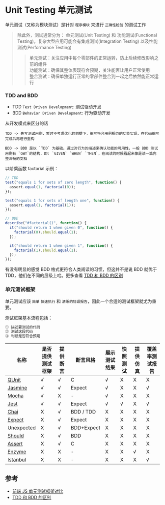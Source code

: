 # Unit Testing 单元测试

单元测试（又称为模块测试）是针对 `程序模块` 来进行 `正确性检验` 的测试工作

> 除此外，测试通常分为： 单元测试(Unit Testing) 和 功能测试(Functional Testing)，复杂大型应用可能会有集成测试(Integration Testing) 以及性能测试(Performance Testing)
>
> > 单元测试：关注应用中每个零部件的正常运转，防止后续修改影响之前的组件  
> > 功能测试：确保其整体表现符合预期，关注能否让用户正常使用  
> > 整合测试：确保单独运行正常的零部件整合到一起之后依然能正常运行

### TDD and BDD

- TDD `Test Driven Development`: 测试驱动开发
- BDD `Behavior Driven Development`: 行为驱动开发

从开发模式来区分的话

```
TDD -> 先写测试用例，暂时不考虑优化的前提下，编写符合用例规范的功能实现，在代码编写完成后再进行重构

BDD -> BDD 是以 `TDD` 为基础，通过对行为的描述来确认功能的可用性，一般 BDD 测试用例有 `GWT`的结构，即: `GIVEN` `WHEN` `THEN`，在阅读的时候看起来像是读一篇完整流畅的文档
```

以阶乘函数 factorial 示例：

```js
// TDD
test("equals 1 for sets of zero length", function() {
  assert.equal(1, factorial(0));
});

test("equals 1 for sets of length one", function() {
  assert.equal(1, factorial(1));
});

// BDD
describe("#factorial()", function() {
  it("should return 1 when given 0", function() {
    factorial(0).should.equal(1);
  });

  it("should return 1 when given 1", function() {
    factorial(1).should.equal(1);
  });
});
```

有没有明显的感觉 BDD 格式更符合人类阅读的习惯，但这并不是说 BDD 就优于 TDD，他们在不同的层级上哈。更多查看 [TDD 和 BDD 的区别](https://blog.csdn.net/yhc166188/article/details/102881306)

### 单元测试框架

单元测试应该 `简单` `快速执行` 和 `清晰的错误报告`，因此一个合适的测试框架就尤为重要。

测试框架基本流程包括：

```js
① 描述要测试的代码
② 测试这段代码
③ 判断是否符合预期
```

| 名称                               | 是否提供测试框架 | 提供断言 | 断言风格   | 展示测试结果 | 快照测试 | 提供仿真 | 覆盖率测试报告 |
| ---------------------------------- | ---------------- | -------- | ---------- | ------------ | -------- | -------- | -------------- |
| [QUnit](./docs/qunit.md)           | √                | √        | C          | √            | X        | X        | X              |
| [Jasmine](./docs/jasmine.md)       | √                | √        | Expect     | √            | X        | X        | √              |
| [Mocha](./docs/mocha.md)           | √                | X        | -          | √            | X        | X        | X              |
| [Jest](./docs/jest.md)             | √                | √        | Expect     | √            | √        | X        | √              |
| [Chai](./docs/chai.md)             | X                | √        | BDD / TDD  | X            | X        | X        | X              |
| [Expect](./docs/expect.md)         | X                | √        | Expect     | X            | X        | X        | X              |
| [Unexpected](./docs/unexpected.md) | X                | √        | BDD+Expect | X            | X        | X        | X              |
| [Should](./docs/should.md)         | X                | √        | BDD        | X            | X        | X        | X              |
| [Assert](./docs/assert.md)         | X                | √        | C          | X            | X        | X        | X              |
| [Enzyme](./docs/enzyme.md)         | X                | X        | -          | X            | X        | √        | X              |
| [Istanbul](./docs/istanbul.md)     | X                | X        | -          | X            | X        | X        | √              |

## 参考

- [前端 JS 单元测试框架对比](https://www.cnblogs.com/lihuanqing/p/8533552.html)
- [TDD 和 BDD 的区别](https://blog.csdn.net/yhc166188/article/details/102881306)
